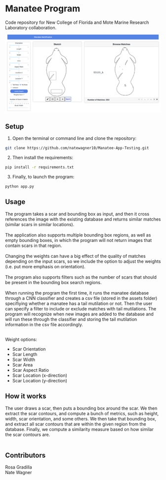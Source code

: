 # Manatee Program

Code repository for New College of Florida and Mote Marine Research Laboratory collaboration.

![alt text](https://github.com/natewagner10/Manatee-App-Testing/blob/main/assets/dash_example2.png)

## Setup

1. Open the terminal or command line and clone the repository: <br />
```sh
git clone https://github.com/natewagner10/Manatee-App-Testing.git
```
2. Then install the requirements: <br />
```sh
pip install -r requirements.txt
```
3. Finally, to launch the program: <br />
```sh
python app.py
```
## Usage

The program takes a scar and bounding box as input, and then it cross references the image with the existing database and returns similar matches (similar scars in similar locations).  <br />
<br />
The application also supports multiple bounding box regions, as well as empty bounding boxes, in which the program will not return images that contain scars in that region. <br />
<br />
Changing the weights can have a big effect of the quality of matches depending on the input scars, so we include the option to adjust the weights (i.e. put more emphasis on orientation). <br />
<br />
The program also supports filters such as the number of scars that should be present in the bounding box search regions. <br />
<br />
When running the program the first time, it runs the manatee database through a CNN classifier and creates a csv file (stored in the assets folder) specifiying whether a manatee has a tail mutilation or not. Then the user can specify a filter to include or exclude matches with tail mutilations. The program will recognize when new images are added to the database and will run these through the classifier and storing the tail mutilation information in the csv file accordingly. <br />
<br />

Weight options: <br />
* Scar Orientation <br />
* Scar Length <br />
* Scar Width <br />
* Scar Area <br />
* Scar Aspect Ratio <br />
* Scar Location (x-direction) <br />
* Scar Location (y-direction) <br />

## How it works

The user draws a scar, then puts a bounding box around the scar.  We then extract the scar contours, and compute a bunch of metrics, such as height, width, scar orientation, and some others.   We then take that bounding box, and extract all scar contours that are within the given region from the database.  Finally, we compute a similarity measure based on how similar the scar contours are. <br />
<br />

## Contributors
Rosa Gradilla <br />
Nate Wagner <br />





